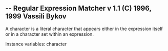 -- Regular Expression Matcher v 1.1 (C) 1996, 1999 Vassili Bykov--A character is a literal character that appears either in the expression itself or in a character set within an expression.Instance variables:	character		<Character>